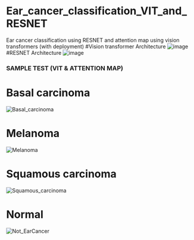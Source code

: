 # Ear_cancer_classification_VIT_and_RESNET
Ear cancer classification using RESNET and attention map using vision transformers (with deployment)
#Vision transformer Architecture
![image](https://github.com/fifaak/Ear_cancer_classification_VIT_and_RESNET/assets/63219566/f6ae8242-4e07-4da5-be23-f40fe7fc8890)
#RESNET Architecture
![image](https://github.com/fifaak/Ear_cancer_classification_VIT_and_RESNET/assets/63219566/a68102fd-ecd2-49e1-a15f-8f80b7bb76c9)

### SAMPLE TEST (VIT & ATTENTION MAP)
# Basal carcinoma
![Basal_carcinoma](https://github.com/fifaak/Ear_cancer_classification_VIT_and_RESNET/assets/63219566/9752b3c2-b976-47a9-a410-73eee61bcb99)
# Melanoma
![Melanoma](https://github.com/fifaak/Ear_cancer_classification_VIT_and_RESNET/assets/63219566/8cf3c4bb-389d-48b1-b0ec-26e11e4cec65)
# Squamous carcinoma
![Squamous_carcinoma](https://github.com/fifaak/Ear_cancer_classification_VIT_and_RESNET/assets/63219566/d6cb543a-5691-4786-95c6-e3bb0ae93d34)
# Normal
![Not_EarCancer](https://github.com/fifaak/Ear_cancer_classification_VIT_and_RESNET/assets/63219566/10811d8f-c930-4317-9b3c-08ba40115605)

